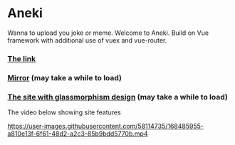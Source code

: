 # Aneki
Wanna to upload you joke or meme. Welcome to Aneki. Build on Vue framework with additional use of vuex and vue-router.
### [The link](https://aneki-af274.web.app/) 

### [Mirror](https://anek-i.herokuapp.com//) (may take a while to load)

### [The site with glassmorphism design](https://aneki-glass.herokuapp.com/) (may take a while to load)
The video below showing site features

https://user-images.githubusercontent.com/58114735/168485955-a810e13f-6f61-48d2-a2c3-85b9bdd5770b.mp4

